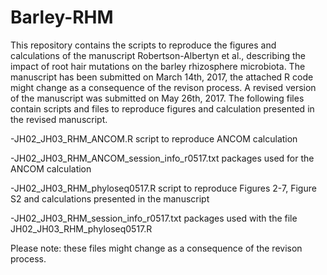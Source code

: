 # Barley-RHM

This repository contains the scripts to reproduce the figures and calculations of the manuscript Robertson-Albertyn et al., describing the impact of root hair mutations on the barley rhizosphere microbiota. The manuscript has been submitted on March 14th, 2017, the attached R code might change as a consequence of the revison process.
A revised version of the manuscript was submitted on May 26th, 2017. The following files contain scripts and files to reproduce figures and calculation presented in the revised manuscript.

-JH02_JH03_RHM_ANCOM.R script to reproduce ANCOM calculation

-JH02_JH03_RHM_ANCOM_session_info_r0517.txt packages used for the ANCOM calculation

-JH02_JH03_RHM_phyloseq0517.R script to reproduce Figures 2-7, Figure S2 and calculations presented in the manuscript

-JH02_JH03_RHM_session_info_r0517.txt packages used with the file JH02_JH03_RHM_phyloseq0517.R

Please note: these files might change as a consequence of the revison process.
